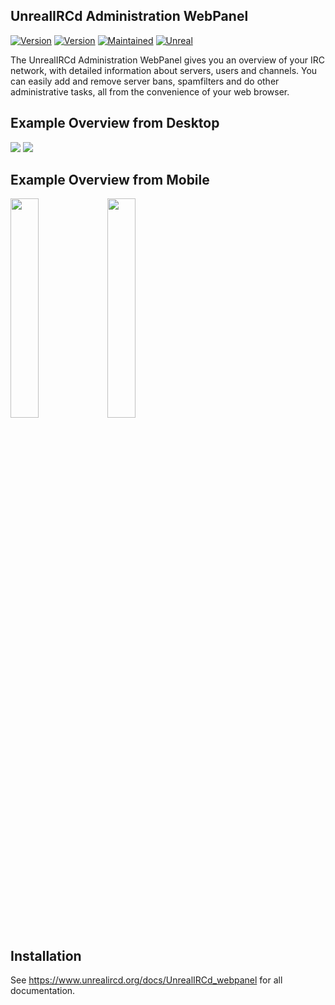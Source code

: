  ## UnrealIRCd Administration WebPanel
 
[![Version](https://img.shields.io/badge/UnrealIRCd-6.1.0_or_later-darkgreen.svg)]()
[![Version](https://img.shields.io/badge/Version-0.9-blue.svg)]()
[![Maintained](https://img.shields.io/badge/Maintained-yes-darkgreen.svg)]()
[![Unreal](https://img.shields.io/badge/PHP-8.0_or_later-darkgreen.svg)](https://unrealircd.org)

The UnrealIRCd Administration WebPanel gives you an overview of your IRC network,
with detailed information about servers, users and channels.
You can easily add and remove server bans, spamfilters and do other administrative tasks,
all from the convenience of your web browser.

## Example Overview from Desktop
 <img src="https://i.ibb.co/5cNT3C2/Screenshot-from-2024-04-11-14-26-08.png">
 <img src="https://i.ibb.co/6vQ6wg7/spamfilter.png">

## Example Overview from Mobile
<div class="row">
<img src="https://i.ibb.co/MZrLCMv/Screenshot-from-2024-04-12-00-51-49.png" height="30%" width="30%">
<img src="https://i.ibb.co/JtM9rY9/Screenshot-from-2024-04-12-00-52-09.png" height="30%" width="30%">
</div>

## Installation ##
See https://www.unrealircd.org/docs/UnrealIRCd_webpanel for all documentation.
